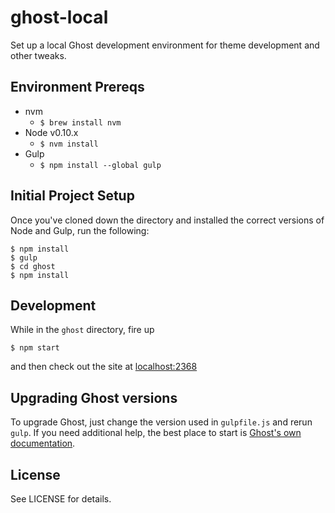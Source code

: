 # ghost-local
Set up a local Ghost development environment for theme development and other tweaks.

## Environment Prereqs

- nvm
  - `$ brew install nvm`
- Node v0.10.x
  - `$ nvm install`
- Gulp
  - `$ npm install --global gulp`

## Initial Project Setup

Once you've cloned down the directory and installed the correct versions of
Node and Gulp, run the following:

    $ npm install
    $ gulp
    $ cd ghost
    $ npm install

## Development

While in the `ghost` directory, fire up

    $ npm start

and then check out the site at [localhost:2368](http://localhost:2368)

## Upgrading Ghost versions

To upgrade Ghost, just change the version used in `gulpfile.js` and rerun `gulp`.
If you need additional help, the best place to start is [Ghost's own
documentation](http://support.ghost.org/how-to-upgrade/).

## License

See LICENSE for details.
